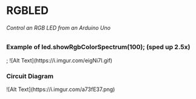 <h1>RGBLED</h1>
<h6>Control an RGB LED from an Arduino Uno</h6>

<h3>Example of led.showRgbColorSpectrum(100); (sped up 2.5x)</h3>;
![Alt Text](https://i.imgur.com/eigNi7I.gif)

<h3>Circuit Diagram</h3>
![Alt Text](https://i.imgur.com/a73fE37.png)
